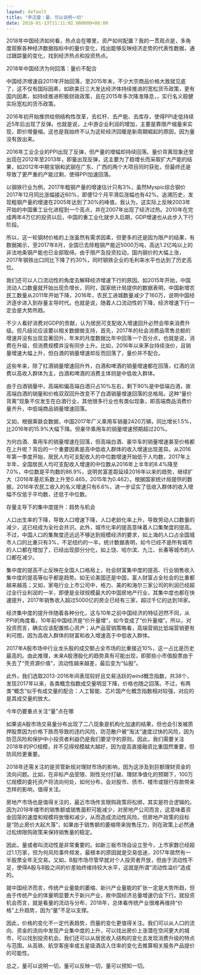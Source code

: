 ```yaml
---
layout: default
title: "李迅雷：量，可以说明一切"
date: 2018-01-13T11:11:02.000000+08:00
---
```


2018年中国经济如何看，热点会在哪里，资产如何配置？我的一贯观点是，多角度观察各种经济数据指标中的量价变化，找出能够反映经济走势的代表性数据，通过跟踪量的变化，找到经济热点和投资热点。

2018年中国经济为何回落：量价不配合

中国经济增速自2011年开始回落，至2015年末，不少大宗商品价格大致就见底了，这不仅有国际因素，如欧美日三大发达经济体持续推进的宽松货币政策，更有国内因素，如持续推进积极财政政策，且在2015年多次降准降息，，实行名义稳健实际宽松的货币政策。

2016年初开始推供给侧结构性改革，去杠杆、去产能、去库存，使得PPI走低持续近5年后出现了反弹。也就是说，上中游企业利润的增加，主要是靠限产缩量来实现，即价增量缩。这也是我始终不认为这轮经济回暖是新周期崛起的原因，因为量没有放出来。

2016年工业企业的PPI出现了反弹，但产量的增幅却持续回落。量价背离现象还曾出现在2012年至2013年，即量出现反弹，这主要为了稳增长而采取扩大产能的结果，如2012年中期宝钢和武钢在广东、广西的两个大项目同时获批，但最终还是导致了更严重的产能过剩，使得PPI加速回落。

以钢铁行业为例，2017年粗钢产量的增速估计只有3%，虽然Myspic综合钢价2017年12月同比涨幅接近60%，即便12个月平滑后涨幅也有42%。追溯历史，发现粗钢产量的增速在2005年达到了30%的峰值，我认为，这实际上反映2003年开始的中国重工业化进程到一个高点，并在2007年出现了经济过热。2010年在完成两年4万亿的投资以后，中国的重工业化就步入后期，GDP增速也从此步入下行阶段。

所以，这一轮钢材价格的上涨虽然有需求因素，但更多的还是因为限产的结果，有数据揭示，至2017年8月，全国已去除粗钢产能近5000万吨，高达1.2亿吨以上的非法地条钢产能也已全部取缔。由于限产及投资拉动，国内钢价的大幅上涨，2017年钢铁出口同比下降了约30%，同时钢铁企业的毛利率水平也达到了历史高位。

我们还可以人口流动性的角度去解释经济增速下行的原因。如2015年开始，中国流动人口数量就开始出现负增长，同时，国家统计局提供的数据表明，中国新增农民工数量从2011年开始下降，2016年，农民工进城数量减少了160万，说明中国经济逐步进入到存量主导时代。也就是说，随着人口流动性的下降，经济增速下行一定会是大势所趋。

不少人看好消费对GDP的贡献，认为居民可支配收入增速回升必然会带来消费升级。但凡结论应该要以相关数据做支持，首先，2017年的社会消费品零售总额的增速并没有出现显著回升，年末的月度数据比年中回落一个百分点，也就是说，消费在升级，但消费规模并没有同步上升。比如，2016年以来茅台持续涨价，且销量增速大幅上升，但白酒的销量增速却反而回落了，量价并不配合。

这些年来，除了红酒销量增速回升外，白酒和啤酒的销量增速都在回落，红酒的消费以高收入群体为主，白酒和啤酒的消费主体则是中低收入群体。

由于白酒销量中，高端和偏高端白酒只占10%左右，剩下90%是中低端白酒，故高端白酒的销量和价格双双回升改变不了白酒销量增速回落的总格局。这种“量价背离”现象不仅发生在白酒行业，其他很多行业也有类似现象，即高端商品消费价量齐升，中低端商品销量增速回落。

又如，根据乘联会数据，中国2017年广义乘用车销量2420万辆，同比增长1.5%，比2016年的15.9%大幅下降。但豪华乘用车的销量增速预期超过20%。

为何白酒、乘用车的销量增速在回落，但高端白酒、豪华车的销量增速甚至价格都在上升呢？背后的一个重要因素是高中低收入群体的收入增速出现差异。从2016年第一季度开始，居民人均可支配收入的中位数增速开始低于人均数，2017年上半年，全国居民人均可支配收入增速的中位数从2016年上半年的8.4%降至7.0%，中位数是平均数的86.9%，说明贫富差距延续2016年以来的趋势，继续扩大（2016年基尼系数上升至0.465，2015年为0.462）。根据国家统计局提供的数据，2016年农民工收入的名义增速只有6.6%，进一步证实了低收入群体的收入增幅不仅低于平均数，还低于中位数。

存量主导下的集中度提升：趋势与机会

人口出生率的下降，导致人口增速下降，人口老龄化率上升，导致劳动人口数量的减少，这已经成为全社会共识。此外，城市化率的提高意味着人口集聚度的提高。不过，中国人口的集聚度还远远不够达到规模经济的要求，如上海的人口占全国城市人口的比重只有3%，不足纽约的一半。统计数据表明，如今已经不是所有城市的人口都在增加了，已经出现部分分化，如上饶、哈尔滨、九江、长春等城市的人口都在减少。

集中度的提高不止反映在全国人口格局上，社会财富集中度的提高、行业销售收入集中度的提高等似乎都是趋势。如无论美国还是中国，富人财富占全社会的比重都越来越高；又如，家电行业上市公司中，格力、美的和海尔三家公司的利润已经超过全行业利润的一半，即便是全球规模最大的中国房地产行业，其集中度也都在快速提升，2017年销售收入超过5000亿的房企已经有三家，超过千亿的达到18家。

经济集中度的提升伴随着各种分化，这与10年之前中国经济的特征迥然不同，从PPI的角度看，10年前中国经济是“价升量增”，如今变成了“价升量缩”。所以，对投资而言，确实应该配置核心资产；从产品营销策略看，高端营销比低端营销更有利可图，因为高收入群体的财富和收入增速高于中低收入群体。

2017年A股市场中行业龙头股的成交额占全市场的比重接近10%，这一占比是历史最高的。由此推理，未来A股港股化的趋势真有可能出现，即那些小市值股票由于失去了“壳资源价值”，流动性越来越差，最后变为“仙股”。

此外，我们选取2013-2016年间表现较好且交易活跃的wind概念指数，共38个，发现2017年以来，各类概念指数成交量明显下降，价格也随之回落。不过，有两类“概念”似乎有成交量的配合：人工智能、芯片国产化概念指数相对较强，对应的是其成交量的放大。

今年仍要重点关注“量”点在哪

如果说A股市场交易量分布出现了二八现象是机构化加速的结果，但也会引发被质押股票因为价格下跌而导致的违约风险，防范散户被“淘汰”速度过快的风险，因为防范风险和保护中小投资者利益仍是我们要坚守的原则。因此，我们需要关注2018年的IPO规模，并不见得规模越大越好，因为提高直接融资比重固然重要，但防风险更重要。

2018年还需关注的是资管新规对理财市场的影响，因为这涉及到巨额理财资金的流向问题。比如，在非标产品受限、刚性兑付打破、理财净值化的预期下，100万亿规模的委托资产将流向何处，如何分布，会对股市、债市、楼市或银行存款带来怎样的影响，值得关注。

房地产市场也是值得关注的，最近市场传言限购政策将松绑，其实是符合逻辑的。因为2018年楼市的销售额或销售面积可能减少，对房地产公司而言，这意味着资金回笼的速度和规模将放慢和减少，从而造成流动性风险。但房地产政策的目标是“防止房价大起大落”，如果由于销售额的萎缩带来抛售压力，则在政策上必然通过松绑限购政策来保持销售量的稳定。

因此，量或者叫流动性是非常重要的。如新三板市场自设立至今，上市家数已经超过1.1万家，但为何风险事件频发，最根本的原因就是交易低迷，2017年居然有一半股票全年无交易。又如，B股市场尽管早就对个人投资者开放，但由于流动性不足，使得A股与B股之间的价差始终维持较大水平，这就是所谓“流动性溢价”造成的。

就中国经济而言，传统产业量能的萎缩、新兴产业量能的扩张一定是大势所趋，但由于传统产业的体量明显要大于新兴产业，故中国经济总量增速仍会下行。就投资机会而言，就是看量的流动与分布，2018年，总体看传统产业很难再维持“价格”上升趋势，因为“量”不足以支撑。

因此，价格的变化不一定代表趋势，而量的变化更值得关注。我们可以从人口的流向、资金的流向中发现产业集中度的上升，可以找出房价上涨潜在空间更大的城市，可以找到投资机会。我们还可以从居民收入结构的变化去发现消费升级的特点与范围，从高铁、航空客座率或五星级酒店入住率的变化去推算相关服务产品提价的可能性。

总之，量可以说明一切，量可以反映一切，量可以预知一切。


